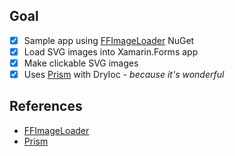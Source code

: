 ## Goal
* [X] Sample app using [FFImageLoader](https://github.com/luberda-molinet/FFImageLoading) NuGet
* [X] Load SVG images into Xamarin.Forms app
* [X] Make clickable SVG images
* [X] Uses [Prism](https://github.com/PrismLibrary/Prism) with DryIoc - _because it's wonderful_

## References
* [FFImageLoader](https://github.com/luberda-molinet/FFImageLoading)
* [Prism](https://github.com/PrismLibrary/Prism)
